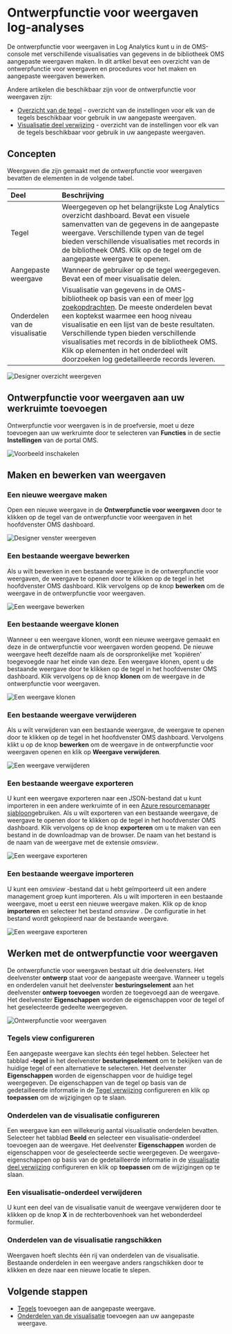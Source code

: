 <properties
    pageTitle="Meld u Analytics-ontwerpfunctie voor weergaven | Microsoft Azure"
    description="Ontwerpfunctie voor weergaven in Log Analytics kunt u in de OMS-console met verschillende visualisaties van gegevens in de bibliotheek OMS aangepaste weergaven maken. In dit artikel bevat een overzicht van de ontwerpfunctie voor weergaven en procedures voor het maken en aangepaste weergaven bewerken."
    services="log-analytics"
    documentationCenter=""
    authors="bwren"
    manager="jwhit"
    editor=""/>

<tags
    ms.service="log-analytics"
    ms.workload="na"
    ms.tgt_pltfrm="na"
    ms.devlang="na"
    ms.topic="article"
    ms.date="09/27/2016"
    ms.author="bwren"/>

# <a name="log-analytics-view-designer"></a>Ontwerpfunctie voor weergaven log-analyses
De ontwerpfunctie voor weergaven in Log Analytics kunt u in de OMS-console met verschillende visualisaties van gegevens in de bibliotheek OMS aangepaste weergaven maken. In dit artikel bevat een overzicht van de ontwerpfunctie voor weergaven en procedures voor het maken en aangepaste weergaven bewerken.

Andere artikelen die beschikbaar zijn voor de ontwerpfunctie voor weergaven zijn:

- [Overzicht van de tegel](log-analytics-view-designer-tiles.md) - overzicht van de instellingen voor elk van de tegels beschikbaar voor gebruik in uw aangepaste weergaven. 
- [Visualisatie deel verwijzing](log-analytics-view-designer-parts.md) - overzicht van de instellingen voor elk van de tegels beschikbaar voor gebruik in uw aangepaste weergaven. 


## <a name="concepts"></a>Concepten
Weergaven die zijn gemaakt met de ontwerpfunctie voor weergaven bevatten de elementen in de volgende tabel.

| Deel | Beschrijving |
|:--|:--|
| Tegel | Weergegeven op het belangrijkste Log Analytics overzicht dashboard.  Bevat een visuele samenvatten van de gegevens in de aangepaste weergave.  Verschillende typen van de tegel bieden verschillende visualisaties met records in de bibliotheek OMS.  Klik op de tegel om de aangepaste weergave te openen. |
| Aangepaste weergave | Wanneer de gebruiker op de tegel weergegeven.  Bevat een of meer visualisatie delen. |
| Onderdelen van de visualisatie | Visualisatie van gegevens in de OMS-bibliotheek op basis van een of meer [log zoekopdrachten](log-analytics-log-searches.md).  De meeste onderdelen bevat een koptekst waarmee een hoog niveau visualisatie en een lijst van de beste resultaten.  Verschillende typen bieden verschillende visualisaties met records in de bibliotheek OMS.  Klik op elementen in het onderdeel wilt doorzoeken log gedetailleerde records leveren. |

![Designer overzicht weergeven](media/log-analytics-view-designer/overview.png)

## <a name="add-view-designer-to-your-workspace"></a>Ontwerpfunctie voor weergaven aan uw werkruimte toevoegen
Ontwerpfunctie voor weergaven is in de proefversie, moet u deze toevoegen aan uw werkruimte door te selecteren van **Functies** in de sectie **Instellingen** van de portal OMS.

![Voorbeeld inschakelen](media/log-analytics-view-designer/preview.png)

## <a name="creating-and-editing-views"></a>Maken en bewerken van weergaven

### <a name="create-a-new-view"></a>Een nieuwe weergave maken
Open een nieuwe weergave in de **Ontwerpfunctie voor weergaven** door te klikken op de tegel van de ontwerpfunctie voor weergaven in het hoofdvenster OMS dashboard.

![Designer venster weergeven](media/log-analytics-view-designer/view-designer-tile.png)

### <a name="edit-an-existing-view"></a>Een bestaande weergave bewerken
Als u wilt bewerken in een bestaande weergave in de ontwerpfunctie voor weergaven, de weergave te openen door te klikken op de tegel in het hoofdvenster OMS dashboard.  Klik vervolgens op de knop **bewerken** om de weergave in de ontwerpfunctie voor weergaven.

![Een weergave bewerken](media/log-analytics-view-designer/menu-edit.png)

### <a name="clone-an-existing-view"></a>Een bestaande weergave klonen
Wanneer u een weergave klonen, wordt een nieuwe weergave gemaakt en deze in de ontwerpfunctie voor weergaven worden geopend.  De nieuwe weergave heeft dezelfde naam als de oorspronkelijke met 'kopiëren' toegevoegde naar het einde van deze.  Een weergave klonen, opent u de bestaande weergave door te klikken op de tegel in het hoofdvenster OMS dashboard.  Klik vervolgens op de knop **klonen** om de weergave in de ontwerpfunctie voor weergaven.

![Een weergave klonen](media/log-analytics-view-designer/edit-menu-clone.png)

### <a name="delete-an-existing-view"></a>Een bestaande weergave verwijderen
Als u wilt verwijderen van een bestaande weergave, de weergave te openen door te klikken op de tegel in het hoofdvenster OMS dashboard.  Vervolgens klikt u op de knop **bewerken** om de weergave in de ontwerpfunctie voor weergaven openen en klik op **Weergave verwijderen**.

![Een weergave verwijderen](media/log-analytics-view-designer/edit-menu-delete.png)

### <a name="export-an-existing-view"></a>Een bestaande weergave exporteren
U kunt een weergave exporteren naar een JSON-bestand dat u kunt importeren in een andere werkruimte of in een [Azure resourcemanager sjabloon](../resource-group-authoring-templates.md)gebruiken.  Als u wilt exporteren van een bestaande weergave, de weergave te openen door te klikken op de tegel in het hoofdvenster OMS dashboard.  Klik vervolgens op de knop **exporteren** om u te maken van een bestand in de downloadmap van de browser.  De naam van het bestand is de naam van de weergave met de extensie *omsview*.

![Een weergave exporteren](media/log-analytics-view-designer/edit-menu-export.png)

### <a name="import-an-existing-view"></a>Een bestaande weergave importeren
U kunt een *omsview* -bestand dat u hebt geïmporteerd uit een andere management groep kunt importeren.  Als u wilt importeren in een bestaande weergave, moet u eerst een nieuwe weergave maken.  Klik op de knop **importeren** en selecteer het bestand *omsview* .  De configuratie in het bestand wordt gekopieerd naar de bestaande weergave.

![Een weergave exporteren](media/log-analytics-view-designer/edit-menu-import.png)

## <a name="working-with-view-designer"></a>Werken met de ontwerpfunctie voor weergaven
De ontwerpfunctie voor weergaven bestaat uit drie deelvensters.  Het deelvenster **ontwerp** staat voor de aangepaste weergave.  Wanneer u tegels en onderdelen vanuit het deelvenster **besturingselement** aan het deelvenster **ontwerp toevoegen** worden ze toegevoegd aan de weergave.  Het deelvenster **Eigenschappen** worden de eigenschappen voor de tegel of het geselecteerde gedeelte weergegeven.

![Ontwerpfunctie voor weergaven](media/log-analytics-view-designer/view-designer-screenshot.png)

### <a name="configure-view-tile"></a>Tegels view configureren
Een aangepaste weergave kan slechts één tegel hebben.  Selecteer het tabblad **-tegel** in het deelvenster **besturingselement** om te bekijken van de huidige tegel of een alternatieve te selecteren.  Het deelvenster **Eigenschappen** worden de eigenschappen voor de huidige tegel weergegeven.  De eigenschappen van de tegel op basis van de gedetailleerde informatie in de [Tegel verwijzing](log-analytics-view-designer-tiles.md) configureren en klik op **toepassen** om de wijzigingen op te slaan.

### <a name="configure-visualization-parts"></a>Onderdelen van de visualisatie configureren
Een weergave kan een willekeurig aantal visualisatie onderdelen bevatten.  Selecteer het tabblad **Beeld** en selecteer een visualisatie-onderdeel toevoegen aan de weergave.  Het deelvenster **Eigenschappen** worden de eigenschappen voor de geselecteerde sectie weergegeven.  De weergave-eigenschappen op basis van de gedetailleerde informatie in de [visualisatie deel verwijzing](log-analytics-view-designer-parts.md) configureren en klik op **toepassen** om de wijzigingen op te slaan.

### <a name="delete-a-visualization-part"></a>Een visualisatie-onderdeel verwijderen
U kunt een deel van de visualisatie vanuit de weergave verwijderen door te klikken op de knop **X** in de rechterbovenhoek van het webonderdeel formulier.

### <a name="rearrange-visualization-parts"></a>Onderdelen van de visualisatie rangschikken
Weergaven hoeft slechts één rij van onderdelen van de visualisatie.  Bestaande onderdelen in een weergave anders rangschikken door te klikken en deze naar een nieuwe locatie te slepen.


## <a name="next-steps"></a>Volgende stappen

- [Tegels](log-analytics-view-designer-tiles.md) toevoegen aan de aangepaste weergave.
- [Onderdelen van de visualisatie](log-analytics-view-designer-parts.md) toevoegen aan uw aangepaste weergave.
